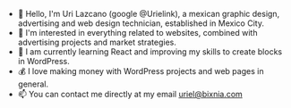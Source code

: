 - 👋 Hello, I'm Uri Lazcano (google @Urielink), a mexican graphic design, advertising and web design technician, established in Mexico City.
- 👀 I'm interested in everything related to websites, combined with advertising projects and market strategies.
- 🌱 I am currently learning React and improving my skills to create blocks in WordPress.
- 💰 I love making money with WordPress projects and web pages in general.
- 📫 You can contact me directly at my email uriel@bixnia.com

<!---
Urielink/Urielink is a ✨ special ✨ repository because its `README.md` (this file) appears on your GitHub profile.
You can click the Preview link to take a look at your changes.
--->
